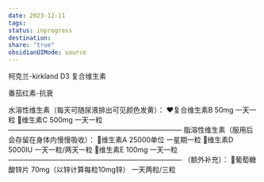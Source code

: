 ```yaml
---
date: 2023-12-11
tags: 
status: inprogress
destination: 
share: "true"
obsidianUIMode: source
---
```


柯克兰-kirkland
D3
复合维生素

番茄红素-抗衰

水溶性维生素（每天可随尿液排出可见颜色发黄）：
❤复合维生素B 50mg 一天一粒
🧡维生素C 500mg 一天一粒
—————————————————————————
脂溶性维生素（服用后会存留在身体内慢慢吸收）：
💙维生素A 25000单位 一星期一粒
💛维生素D 5000IU 一天一粒/两天一粒
💚维生素E 100mg 一天一粒
—————————————————————————
（额外补充）：
💜葡萄糖酸锌片 70mg（以锌计算每粒10mg锌） 一天两粒/三粒
